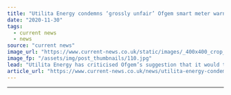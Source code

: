```yaml
---
title: "Utilita Energy condemns ‘grossly unfair’ Ofgem smart meter warning"
date: "2020-11-30"
tags: 
  - current news
  - news
source: "current news"
image_url: "https://www.current-news.co.uk/static/images/_400x400_crop_center-center/Smart-meter-install-credit-SMS-plc.jpg"
image_fp: "/assets/img/post_thumbnails/110.jpg"
lead: "​Utilita Energy has criticised Ofgem’s suggestion that it would take emergency measures if it fails to meet second generation smart meter targets, claiming it is ‘grossly unfair’."
article_url: "https://www.current-news.co.uk/news/utilita-energy-condemns-grossly-unfair-ofgem-smart-meter-warning?utm_source=rss-feeds&utm_medium=rss&utm_campaign=rss"
---
```


---

